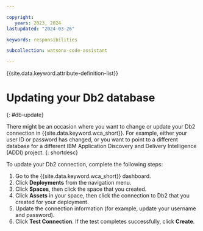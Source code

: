 ```yaml
---

copyright:
   years: 2023, 2024
lastupdated: "2024-03-26"

keywords: responsibilities

subcollection: watsonx-code-assistant

---
```


{{site.data.keyword.attribute-definition-list}}

# Updating your Db2 database
{: #db-update}

There might be an occasion where you want to change or update your Db2 connection in {{site.data.keyword.wca_short}}. For example, either your user ID or password has changed, or you want to point to a different database for a different IBM Application Discovery and Delivery Intelligence (ADDI) project.
{: shortdesc}

To update your Db2 connection, complete the following steps:

1. Go to the {{site.data.keyword.wca_short}} dashboard.
1. Click **Deployments** from the navigation menu.
1. Click **Spaces**, then click the space that you created.
1. Click **Assets** in your space, then click the connection to Db2 that you created for your deployment.
1. Update the connection information (for example, update your username and password).
1. Click **Test Connection**. If the test completes successfully, click **Create**.
